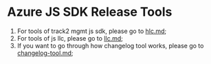 # Azure JS SDK Release Tools

1. For tools of track2 mgmt js sdk, please go to [hlc.md](docs/hlc.md);
2. For tools of js llc, please go to [llc.md](docs/llc.md);
3. If you want to go through how changelog tool works, please go to [changelog-tool.md](docs/changelog-tool.md);